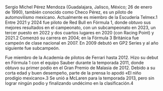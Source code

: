 Sergio Michel Pérez Mendoza (Guadalajara, Jalisco, México; 26 de enero de 1990), también conocido como Checo Pérez, es un piloto de automovilismo mexicano. Actualmente es miembro de la Escudería Telmex.1​ Entre 2021 y 2024 fue piloto de Red Bull en Fórmula 1, donde obtuvo sus mejores resultados en el campeonato, con un subcampeonato en 2023, un tercer puesto en 2022 y dos cuartos lugares en 2020 (con Racing Point) y 2021.2​ Comenzó su carrera en 2004; en la Fórmula 3 Británica fue campeón de clase nacional en 2007. En 2009 debutó en GP2 Series y al año siguiente fue subcampeón.

Fue miembro de la Academia de pilotos de Ferrari hasta 2012. Hizo su debut en Fórmula 1 con el equipo Sauber durante la temporada 2011, donde obtuvo su primer podio en el Gran Premio de Malasia de 2012. Debido a su corta edad y buen desempeño, parte de la prensa lo apodó «El niño prodigio mexicano».3​ Se unió a McLaren para la temporada 2013, pero sin lograr ningún podio y finalizando undécimo en la clasificación.4​
